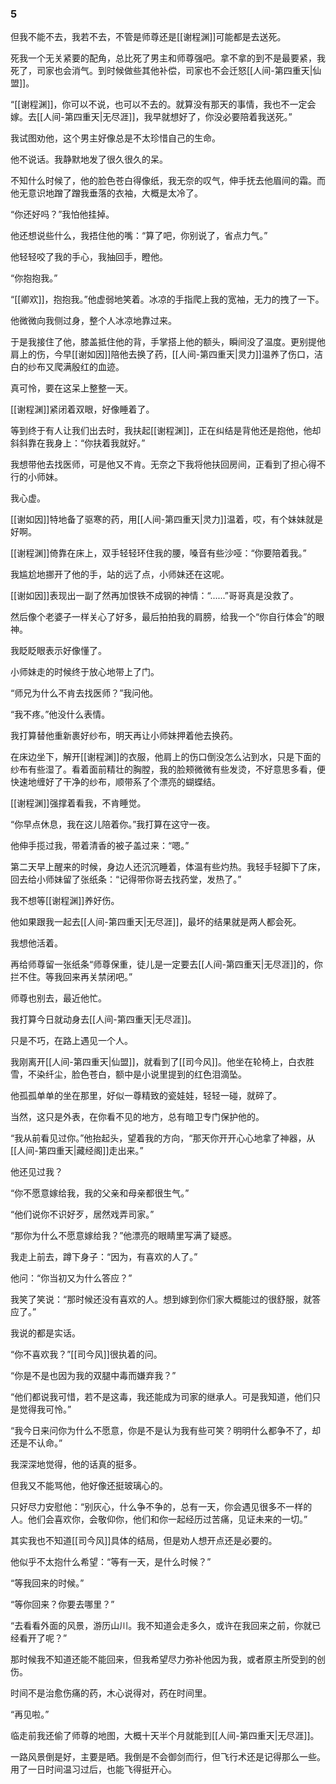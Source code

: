 ### 5

但我不能不去，我若不去，不管是师尊还是[[谢程渊]]可能都是去送死。

死我一个无关紧要的配角，总比死了男主和师尊强吧。拿不拿的到不是最要紧，我死了，司家也会消气。到时候做些其他补偿，司家也不会迁怒[[人间-第四重天|仙盟]]。

“[[谢程渊]]，你可以不说，也可以不去的。就算没有那天的事情，我也不一定会嫁。去[[人间-第四重天|无尽涯]]，我早就想好了，你没必要陪着我送死。”

我试图劝他，这个男主好像总是不太珍惜自己的生命。

他不说话。我静默地发了很久很久的呆。

不知什么时候了，他的脸色苍白得像纸，我无奈的叹气，伸手抚去他眉间的霜。而他无意识地蹭了蹭我垂落的衣袖，大概是太冷了。

“你还好吗？”我怕他挂掉。

他还想说些什么，我捂住他的嘴：“算了吧，你别说了，省点力气。”

他轻轻咬了我的手心，我抽回手，瞪他。

“你抱抱我。”

“[[卿欢]]，抱抱我。”他虚弱地笑着。冰凉的手指爬上我的宽袖，无力的拽了一下。

他微微向我侧过身，整个人冰凉地靠过来。

于是我接住了他，膝盖抵住他的背，手掌搭上他的额头，瞬间没了温度。更别提他肩上的伤，今早[[谢如因]]陪他去换了药，[[人间-第四重天|灵力]]温养了伤口，洁白的纱布又爬满殷红的血迹。

真可怜，要在这呆上整整一天。

[[谢程渊]]紧闭着双眼，好像睡着了。

等到终于有人让我们出去时，我扶起[[谢程渊]]，正在纠结是背他还是抱他，他却斜斜靠在我身上：“你扶着我就好。”

我想带他去找医师，可是他又不肯。无奈之下我将他扶回房间，正看到了担心得不行的小师妹。

我心虚。

[[谢如因]]特地备了驱寒的药，用[[人间-第四重天|灵力]]温着，哎，有个妹妹就是好啊。

[[谢程渊]]倚靠在床上，双手轻轻环住我的腰，嗓音有些沙哑：“你要陪着我。”

我尴尬地挪开了他的手，站的远了点，小师妹还在这呢。

[[谢如因]]表现出一副了然再加恨铁不成钢的神情：“......”哥哥真是没救了。

然后像个老婆子一样关心了好多，最后拍拍我的肩膀，给我一个“你自行体会”的眼神。

我眨眨眼表示好像懂了。

小师妹走的时候终于放心地带上了门。

“师兄为什么不肯去找医师？”我问他。

“我不疼。”他没什么表情。

我打算替他重新裹好纱布，明天再让小师妹押着他去换药。

在床边坐下，解开[[谢程渊]]的衣服，他肩上的伤口倒没怎么沾到水，只是下面的纱布有些湿了。看着面前精壮的胸膛，我的脸颊微微有些发烫，不好意思多看，便快速地缠好了干净的纱布，顺带系了个漂亮的蝴蝶结。

[[谢程渊]]强撑着看我，不肯睡觉。

“你早点休息，我在这儿陪着你。”我打算在这守一夜。

他伸手揽过我，带着清香的被子盖过来：“嗯。”

第二天早上醒来的时候，身边人还沉沉睡着，体温有些灼热。我轻手轻脚下了床，回去给小师妹留了张纸条：“记得带你哥去找药堂，发热了。”

我不想等[[谢程渊]]养好伤。

他如果跟我一起去[[人间-第四重天|无尽涯]]，最坏的结果就是两人都会死。

我想他活着。

再给师尊留一张纸条“师尊保重，徒儿是一定要去[[人间-第四重天|无尽涯]]的，你拦不住。等我回来再关禁闭吧。”

师尊也别去，最近他忙。

我打算今日就动身去[[人间-第四重天|无尽涯]]。

只是不巧，在路上遇见一个人。

我刚离开[[人间-第四重天|仙盟]]，就看到了[[司今风]]。他坐在轮椅上，白衣胜雪，不染纤尘，脸色苍白，额中是小说里提到的红色泪滴坠。

他孤孤单单的坐在那里，好似一尊精致的瓷娃娃，轻轻一碰，就碎了。

当然，这只是外表，在你看不见的地方，总有暗卫专门保护他的。

“我从前看见过你。”他抬起头，望着我的方向，“那天你开开心心地拿了神器，从[[人间-第四重天|藏经阁]]走出来。”

他还见过我？

“你不愿意嫁给我，我的父亲和母亲都很生气。”

“他们说你不识好歹，居然戏弄司家。”

“那你为什么不愿意嫁给我？”他漂亮的眼睛里写满了疑惑。

我走上前去，蹲下身子：“因为，有喜欢的人了。”

他问：“你当初又为什么答应？”

我笑了笑说：“那时候还没有喜欢的人。想到嫁到你们家大概能过的很舒服，就答应了。”

我说的都是实话。

“你不喜欢我？”[[司今风]]很执着的问。

“你是不是也因为我的双腿中毒而嫌弃我？”

“他们都说我可惜，若不是这毒，我还能成为司家的继承人。可是我知道，他们只是觉得我可怜。”

“我今日来问你为什么不愿意，你是不是认为我有些可笑？明明什么都争不了，却还是不认命。”

我深深地觉得，他的话真的挺多。

但我又不能骂他，他好像还挺玻璃心的。

只好尽力安慰他：“别灰心，什么争不争的，总有一天，你会遇见很多不一样的人。他们会喜欢你，会敬仰你，他们和你一起经历过苦痛，见证未来的一切。”

其实我也不知道[[司今风]]具体的结局，但是劝人想开点还是必要的。

他似乎不太抱什么希望：“等有一天，是什么时候？”

“等我回来的时候。”

“等你回来？你要去哪里？”

“去看看外面的风景，游历山川。我不知道会走多久，或许在我回来之前，你就已经看开了呢？”

那时候我不知道还能不能回来，但我希望尽力弥补他因为我，或者原主所受到的创伤。

时间不是治愈伤痛的药，木心说得对，药在时间里。

“再见啦。”

临走前我还偷了师尊的地图，大概十天半个月就能到[[人间-第四重天|无尽涯]]。

一路风景倒是好，主要是晒。我倒是不会御剑而行，但飞行术还是记得那么一些。用了一日时间温习过后，也能飞得挺开心。